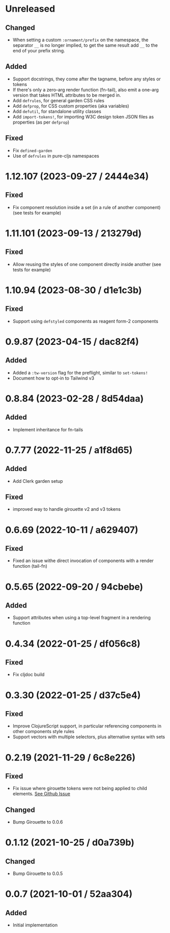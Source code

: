 # Unreleased

## Changed

- When setting a custom `:ornament/prefix` on the namespace, the separator `__`
  is no longer implied, to get the same result add `__` to the end of your
  prefix string.

## Added

- Support docstrings, they come after the tagname, before any styles or tokens
- If there's only a zero-arg render function (fn-tail), also emit a one-arg
  version that takes HTML attributes to be merged in.
- Add `defrules`, for general garden CSS rules
- Add `defprop`, for CSS custom properties (aka variables)
- Add `defutil`, for standalone utility classes
- Add `import-tokens!`, for importing W3C design token JSON files as properties (as per `defprop`)

## Fixed

- Fix `defined-garden`
- Use of `defrules` in pure-cljs namespaces

# 1.12.107 (2023-09-27 / 2444e34)

## Fixed

- Fix component resolution inside a set (in a rule of another component) (see tests for example)

# 1.11.101 (2023-09-13 / 213279d)

## Fixed

- Allow reusing the styles of one component directly inside another (see tests for example)

# 1.10.94 (2023-08-30 / d1e1c3b)

## Fixed

- Support using `defstyled` components as reagent form-2 components

# 0.9.87 (2023-04-15 / dac82f4)

## Added

- Added a `:tw-version` flag for the preflight, similar to `set-tokens!`
- Document how to opt-in to Tailwind v3 

# 0.8.84 (2023-02-28 / 8d54daa)

## Added

- Implement inheritance for fn-tails

# 0.7.77 (2022-11-25 / a1f8d65)

## Added

- Add Clerk garden setup

## Fixed

- improved way to handle girouette v2 and v3 tokens

# 0.6.69 (2022-10-11 / a629407)

## Fixed

- Fixed an issue withe direct invocation of components with a render function (tail-fn)

# 0.5.65 (2022-09-20 / 94cbebe)

## Added

- Support attributes when using a top-level fragment in a rendering function

# 0.4.34 (2022-01-25 / df056c8)

## Fixed

- Fix cljdoc build

# 0.3.30 (2022-01-25 / d37c5e4)

## Fixed

- Improve ClojureScript support, in particular referencing components in other components style rules
- Support vectors with multiple selectors, plus alternative syntax with sets

# 0.2.19 (2021-11-29 / 6c8e226)

## Fixed

- Fix issue where girouette tokens were not being applied to child elements. [See Github Issue](https://github.com/lambdaisland/ornament/issues/5)

## Changed

- Bump Girouette to 0.0.6

# 0.1.12 (2021-10-25 / d0a739b)

## Changed

- Bump Girouette to 0.0.5

# 0.0.7 (2021-10-01 / 52aa304)

## Added

- Initial implementation
